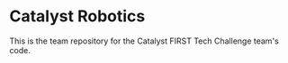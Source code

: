 Catalyst Robotics
=============

This is the team repository for the Catalyst FIRST Tech Challenge team's code.
